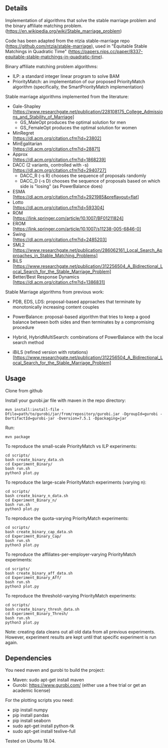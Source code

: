 Details
-------
Implementation of algorithms that solve the stable marriage problem and the binary affiliate matching problem. 
(https://en.wikipedia.org/wiki/Stable_marriage_problem)

Code has been adapted from the ntzia stable-marriage repo (https://github.com/ntzia/stable-marriage), used in "Equitable Stable Matchings in Quadratic Time" (https://papers.nips.cc/paper/8337-equitable-stable-matchings-in-quadratic-time).

Binary affiliate matching problem algorithms:
* ILP: a standard integer linear program to solve BAM
* PriorityMatch: an implementation of our proposed PriorityMatch algorithm (specifically, the SmartPriorityMatch implementation)

Stable marriage algorithms implemented from the literature:
* Gale-Shapley  
[https://www.researchgate.net/publication/228108175_College_Admissions_and_Stability_of_Marriage]
	* GS_MaleOpt produces the optimal solution for men
	* GS_FemaleOpt produces the optimal solution for women
* MinRegret   
[https://dl.acm.org/citation.cfm?id=23802]
* MinEgalitarian  
[https://dl.acm.org/citation.cfm?id=28871]
* Approx  
[https://dl.acm.org/citation.cfm?id=1868239]
* DACC (2 variants, controlled with -s)  
[https://dl.acm.org/citation.cfm?id=2940727]
	* DACC_R (-s R) chooses the sequence of proposals randomly
	* DACC_D (-s D) chooses the sequence of proposals based on which side is "losing" (as PowerBalance does)
* ESMA  
[https://dl.acm.org/citation.cfm?id=2921985&preflayout=flat]
* Lotto  
[https://dl.acm.org/citation.cfm?id=593304]
* ROM  
[https://link.springer.com/article/10.1007/BF01211824]
* EROM  
[https://link.springer.com/article/10.1007/s11238-005-6846-0]
* Swing  
[https://dl.acm.org/citation.cfm?id=2485203]
* SML2  
[https://www.researchgate.net/publication/286062161_Local_Search_Approaches_in_Stable_Matching_Problems]
* BiLS  
[https://www.researchgate.net/publication/312256504_A_Bidirectional_Local_Search_for_the_Stable_Marriage_Problem]
* Better/Best Response Dynamics  
[https://dl.acm.org/citation.cfm?id=1386831]

Stable Marriage algorithms from previous work:
* PDB, EDS, LDS: proposal-based approaches that terminate by monotonically increasing content couples
* PowerBalance: proposal-based algorithm that tries to keep a good balance between both sides and then terminates by a compromising procedure
* Hybrid, HybridMultiSearch: combinations of PowerBalance with the local search method

* iBiLS (refined version with rotations) [https://www.researchgate.net/publication/312256504_A_Bidirectional_Local_Search_for_the_Stable_Marriage_Problem]

Usage
-----
Clone from github

Install your gurobi.jar file with maven in the repo directory:
```
mvn install:install-file -Dfile=path/to/gurobi/jar/from/repository/gurobi.jar -DgroupId=gurobi -DartifactId=gurobi-jar -Dversion=7.5.1 -Dpackaging=jar
```
Run:
```
mvn package
```
To reproduce the small-scale PriorityMatch vs ILP experiments:
```
cd scripts/
bash create_binary_data.sh 
cd Experiment_Binary/
bash run.sh
python3 plot.py

```
To reproduce the large-scale PriorityMatch experiments (varying n):
```
cd scripts/
bash create_binary_n_data.sh
cd Experiment_Binary_n/
bash run.sh
python3 plot.py
```

To reproduce the quota-varying PriorityMatch experiments:
```
cd scripts/
bash create_binary_cap_data.sh
cd Experiment_Binary_Cap/
bash run.sh
python3 plot.py
```

To reproduce the affiliates-per-employer-varying PriorityMatch experiments:
```
cd scripts/
bash create_binary_aff_data.sh
cd Experiment_Binary_Aff/
bash run.sh
python3 plot.py
```

To reproduce the threshold-varying PriorityMatch experiments:
```
cd scripts/
bash create_binary_thresh_data.sh
cd Experiment_Binary_Thresh/
bash run.sh
python3 plot.py
```

Note: creating data cleans out all old data from all previous experiments. However, experiment results are kept until that specific experiment is run again.

Dependencies
-----
You need maven and gurobi to build the project:
* Maven: sudo apt-get install maven
* Gurobi: https://www.gurobi.com/ (either use a free trial or get an academic license)

For the plotting scripts you need:

* pip install numpy
* pip install pandas
* pip install seaborn
* sudo apt-get install python-tk
* sudo apt-get install texlive-full

Tested on Ubuntu 18.04.
